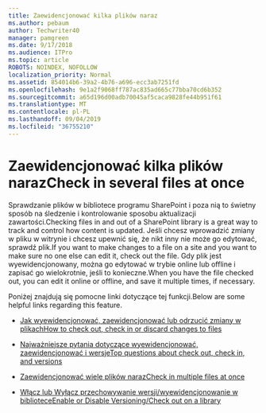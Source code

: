 ```yaml
---
title: Zaewidencjonować kilka plików naraz
ms.author: pebaum
author: Techwriter40
manager: pamgreen
ms.date: 9/17/2018
ms.audience: ITPro
ms.topic: article
ROBOTS: NOINDEX, NOFOLLOW
localization_priority: Normal
ms.assetid: 854014b6-39a2-4b76-a696-ecc3ab7251fd
ms.openlocfilehash: 9e1a2f9068ff787ac835ad665c77bba70cd6b352
ms.sourcegitcommit: a65d196d00adb70045af5caca9828fe44b951f61
ms.translationtype: MT
ms.contentlocale: pl-PL
ms.lasthandoff: 09/04/2019
ms.locfileid: "36755210"
---
```

# <a name="check-in-several-files-at-once"></a><span data-ttu-id="60ddb-102">Zaewidencjonować kilka plików naraz</span><span class="sxs-lookup"><span data-stu-id="60ddb-102">Check in several files at once</span></span>

<span data-ttu-id="60ddb-103">Sprawdzanie plików w bibliotece programu SharePoint i poza nią to świetny sposób na śledzenie i kontrolowanie sposobu aktualizacji zawartości.</span><span class="sxs-lookup"><span data-stu-id="60ddb-103">Checking files in and out of a SharePoint library is a great way to track and control how content is updated.</span></span> <span data-ttu-id="60ddb-104">Jeśli chcesz wprowadzić zmiany w pliku w witrynie i chcesz upewnić się, że nikt inny nie może go edytować, sprawdź plik.</span><span class="sxs-lookup"><span data-stu-id="60ddb-104">If you want to make changes to a file on a site and you want to make sure no one else can edit it, check out the file.</span></span> <span data-ttu-id="60ddb-105">Gdy plik jest wyewidencjonowany, można go edytować w trybie online lub offline i zapisać go wielokrotnie, jeśli to konieczne.</span><span class="sxs-lookup"><span data-stu-id="60ddb-105">When you have the file checked out, you can edit it online or offline, and save it multiple times, if necessary.</span></span>

<span data-ttu-id="60ddb-106">Poniżej znajdują się pomocne linki dotyczące tej funkcji.</span><span class="sxs-lookup"><span data-stu-id="60ddb-106">Below are some helpful links regarding this feature.</span></span>

- [<span data-ttu-id="60ddb-107">Jak wyewidencjonować, zaewidencjonować lub odrzucić zmiany w plikach</span><span class="sxs-lookup"><span data-stu-id="60ddb-107">How to check out, check in or discard changes to files</span></span>](https://support.office.com/article/check-out-check-in-or-discard-changes-to-files-in-a-library-7e2c12a9-a874-4393-9511-1378a700f6de)

- [<span data-ttu-id="60ddb-108">Najważniejsze pytania dotyczące wyewidencjonować, zaewidencjonować i wersje</span><span class="sxs-lookup"><span data-stu-id="60ddb-108">Top questions about check out, check in, and versions</span></span>](https://support.office.com/article/Top-questions-about-check-out-check-in-and-versions-7E941339-E972-4C7A-A79A-80A1FCF84076)

- [<span data-ttu-id="60ddb-109">Zaewidencjonować wiele plików naraz</span><span class="sxs-lookup"><span data-stu-id="60ddb-109">Check in multiple files at once</span></span>](https://support.office.com/article/check-out-check-in-or-discard-changes-to-files-in-a-library-7e2c12a9-a874-4393-9511-1378a700f6de)

- [<span data-ttu-id="60ddb-110">Włącz lub Wyłącz przechowywanie wersji/wyewidencjonowanie w bibliotece</span><span class="sxs-lookup"><span data-stu-id="60ddb-110">Enable or Disable Versioning/Check out on a library</span></span>](https://support.office.com/article/enable-and-configure-versioning-for-a-list-or-library-1555d642-23ee-446a-990a-bcab618c7a37)

  
